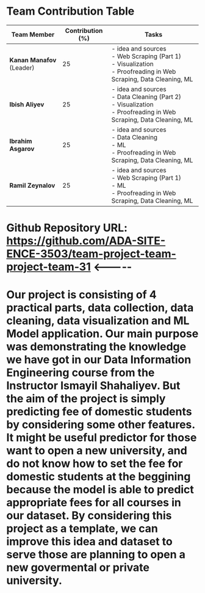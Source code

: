 
# Team Contribution Table

| Team Member                | Contribution (%) | Tasks                                                                 |
|----------------------------|------------------|-----------------------------------------------------------------------|
| **Kanan Manafov** (Leader) | 25               | - idea and sources <br> - Web Scraping (Part 1) <br> - Visualization <br> - Proofreading in Web Scraping, Data Cleaning, ML |
| **Ibish Aliyev**           | 25               | - idea and sources <br> - Data Cleaning (Part 2) <br> - Visualization <br> - Proofreading in Web Scraping, Data Cleaning, ML |
| **Ibrahim Asgarov**        | 25               | - idea and sources <br> - Data Cleaning <br> - ML <br> - Proofreading in Web Scraping, Data Cleaning, ML |
| **Ramil Zeynalov**         | 25               | - idea and sources <br> - Web Scraping (Part 1) <br> - ML <br> - Proofreading in Web Scraping, Data Cleaning, ML |

# Github Repository URL: https://github.com/ADA-SITE-ENCE-3503/team-project-team-project-team-31 <-----



Our project is consisting of 4 practical parts, data collection, data cleaning, data visualization and ML Model application.  Our main purpose was demonstrating the knowledge we have got in our Data Information Engineering course from the Instructor Ismayil Shahaliyev. But the aim of the project is simply predicting fee of domestic students by considering some other features. It might be useful predictor for those want to open a new university, and do not know how to set the fee for domestic students at the beggining because the model is able to predict appropriate fees for all courses in our dataset. By considering this project as a template, we can improve this idea and dataset to serve those are planning to open a new govermental or private university.  
========================================================================================


